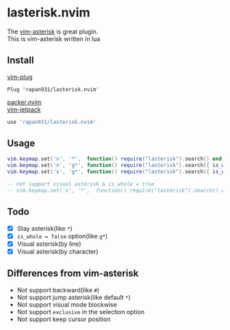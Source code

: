 # lasterisk.nvim
The [vim-asterisk](https://github.com/haya14busa/vim-asterisk) is great plugin.  
This is vim-asterisk written in lua

## Install

[vim-plug](https://github.com/junegunn/vim-plug)

```vim
Plug 'rapan931/lasterisk.nvim'
```

[packer.nvim](https://github.com/wbthomason/packer.nvim)  
[vim-jetpack](https://github.com/tani/vim-jetpack)

```lua
use 'rapan931/lasterisk.nvim'
```

## Usage

```lua
vim.keymap.set('n', '*',  function() require("lasterisk").search() end)
vim.keymap.set('n', 'g*', function() require("lasterisk").search({ is_whole = false }) end)
vim.keymap.set('x', 'g*', function() require("lasterisk").search({ is_whole = false }) end)

-- not support visual asterisk & is_whole = true
-- vim.keymap.set('x', '*',  function() require("lasterisk").search() end)
```

## Todo

- [x] Stay asterisk(like `*`)
- [x] `is_whole = false` option(like `g*`)
- [x] Visual asterisk(by line)
- [x] Visual asterisk(by character)

## Differences from vim-asterisk

- Not support backward(like `#`)
- Not support jump asterisk(like default `*`)
- Not support visual mode blockwise
- Not support `exclusive` in the selection option
- Not support keep cursor position
